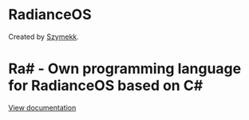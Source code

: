 # RadianceOS
Created by [Szymekk](https://youtube.com/Szymekk).

# Ra# - Own programming language for RadianceOS based on C#
[View documentation](https://github.com/SzymekkYT/RadianceOS/blob/main/RaSharp.md)

